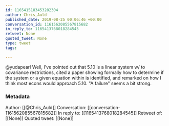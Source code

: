 ```yaml
---
id: 1165415183453282304
author: Chris_Auld
published_date: 2019-08-25 00:06:46 +00:00
conversation_id: 1161562085567815682
in_reply_to: 1165413768018284545
retweet: None
quoted_tweet: None
type: tweet
tags:

---
```


@yudapearl Well, I've pointed out that 5.10 is a linear system w/ to covariance restrictions, cited a paper showing formally how to determine if the system or a given equation within is identified, and remarked on how I think most econs would approach 5.10.  "A failure" seems a bit strong.

### Metadata

Author: [[@Chris_Auld]]
Conversation: [[conversation-1161562085567815682]]
In reply to: [[1165413768018284545]]
Retweet of: [[None]]
Quoted tweet: [[None]]
